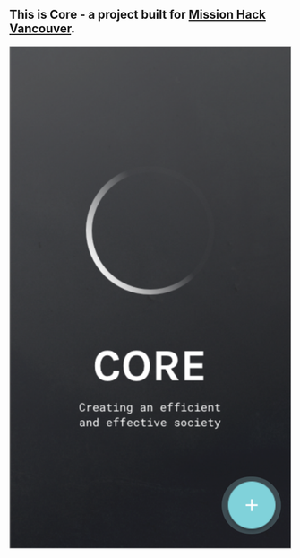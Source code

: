 ## This is Core - a project built for [Mission Hack Vancouver](http://www.missionhack.ca/).

![Logo](direct-core/src/assets/readme-screenshots/stage-1.png)

